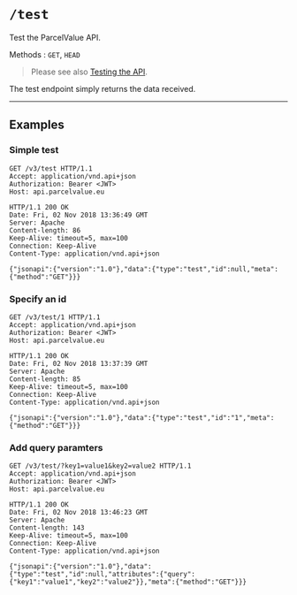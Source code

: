 # `/test`

Test the ParcelValue API.

Methods : `GET`, `HEAD`

> Please see also [Testing the API](/docs/Testing.md).

The test endpoint simply returns the data received.

---

## Examples

### Simple test

```
GET /v3/test HTTP/1.1
Accept: application/vnd.api+json
Authorization: Bearer <JWT>
Host: api.parcelvalue.eu

HTTP/1.1 200 OK
Date: Fri, 02 Nov 2018 13:36:49 GMT
Server: Apache
Content-length: 86
Keep-Alive: timeout=5, max=100
Connection: Keep-Alive
Content-Type: application/vnd.api+json

{"jsonapi":{"version":"1.0"},"data":{"type":"test","id":null,"meta":{"method":"GET"}}}
```

### Specify an id

```
GET /v3/test/1 HTTP/1.1
Accept: application/vnd.api+json
Authorization: Bearer <JWT>
Host: api.parcelvalue.eu

HTTP/1.1 200 OK
Date: Fri, 02 Nov 2018 13:37:39 GMT
Server: Apache
Content-length: 85
Keep-Alive: timeout=5, max=100
Connection: Keep-Alive
Content-Type: application/vnd.api+json

{"jsonapi":{"version":"1.0"},"data":{"type":"test","id":"1","meta":{"method":"GET"}}}
```

### Add query paramters

```
GET /v3/test/?key1=value1&key2=value2 HTTP/1.1
Accept: application/vnd.api+json
Authorization: Bearer <JWT>
Host: api.parcelvalue.eu

HTTP/1.1 200 OK
Date: Fri, 02 Nov 2018 13:46:23 GMT
Server: Apache
Content-length: 143
Keep-Alive: timeout=5, max=100
Connection: Keep-Alive
Content-Type: application/vnd.api+json

{"jsonapi":{"version":"1.0"},"data":{"type":"test","id":null,"attributes":{"query":{"key1":"value1","key2":"value2"}},"meta":{"method":"GET"}}}
```
